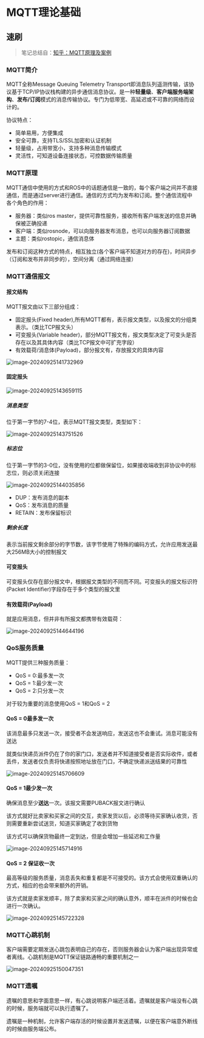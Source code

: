 # MQTT理论基础

## 速刷

> 笔记总结自：[知乎：MQTT原理及案例](https://zhuanlan.zhihu.com/p/681713651)

### MQTT简介

MQTT全称Message Queuing Telemetry Transport即消息队列遥测传输，该协议基于TCP/IP协议栈构建的异步通信消息协议。是一种**轻量级**、**客户端服务端架构**、**发布/订阅**模式的消息传输协议。专门为低带宽、高延迟或不可靠的网络而设计的。

协议特点：

+ 简单易用，方便集成
+ 安全可靠，支持TLS/SSL加密和认证机制
+ 轻量级，占用带宽小，支持多种消息传输模式
+ 灵活性，可知道设备连接状态，可控数据传输质量

### MQTT原理

MQTT通信中使用的方式和ROS中的话题通信是一致的，每个客户端之间并不直接通信，而是通过server进行通信。通信的方式均为发布和订阅。整个通信流程中各个角色的作用：

+ 服务器：类似ros master，提供可靠性服务，接收所有客户端发送的信息并确保被正确投递
+ 客户端：类似rosnode，可以向服务器发布消息，也可以向服务器订阅数据
+ 主题：类似rostopic，通信消息体

发布和订阅这种方式的特点，相互独立(各个客户端不知道对方的存在)，时间异步（订阅和发布并非同步的），空间分离（通过网络连接）

### MQTT通信报文

#### 报文结构

MQTT报文由以下三部分组成：

+ 固定报头(Fixed header),所有MQTT都有，表示报文类型，以及报文的分组类表示。（类比TCP报文头）
+ 可变报头(Variable header)，部分MQTT报文有，报文类型决定了可变头是否存在以及其具体内容（类比TCP报文中可扩充字段）
+ 有效载荷/消息体(Payload)，部分报文有，存放报文的具体内容

![image-20240925141732969](./images/image-20240925141732969.png)

#### 固定报头

![image-20240925143659115](./images/image-20240925143659115.png)

##### 消息类型

位于第一字节的7-4位，表示MQTT报文类型，类型如下：

![image-20240925143751526](./images/image-20240925143751526.png)

##### 标志位

位于第一字节的3-0位，没有使用的位都做保留位，如果接收端收到非协议中的标志位，则必须关闭连接

![image-20240925144035856](./images/image-20240925144035856.png)

+ DUP：发布消息的副本
+ QoS：发布消息的质量
+ RETAIN：发布保留标识

##### 剩余长度

表示当前报文剩余部分的字节数，该字节使用了特殊的编码方式，允许应用发送最大256MB大小的控制报文

#### 可变报头

可变报头仅存在部分报文中，根据报文类型的不同而不同。可变报头的报文标识符(Packet Identifier)字段存在于多个类型的报文里

#### 有效载荷(Payload)

就是应用消息，但并非有所报文都携带有效载荷：

![image-20240925144644196](./images/image-20240925144644196.png)

### QoS服务质量

MQTT提供三种服务质量：

+ QoS = 0:最多发一次
+ QoS = 1:最少发一次
+ QoS = 2:只分发一次

对于较为重要的消息使用QoS = 1和QoS = 2

#### QoS = 0最多发一次

该消息最多只发送一次，接受者不会发送响应，发送这也不会重试。消息可能没有送达

就类似快递员派件仍在了你的家门口，发送者并不知道接受者是否实际收件，或者丢件，发送者仅负责将快递按照地址放在门口，不确定快递派送结果的可靠性

![image-20240925145706609](./images/image-20240925145706609.png)

#### QoS = 1最少发一次

确保消息至少**送达**一次。该报文需要PUBACK报文进行确认

该方式就好比卖家和买家之间的交互，卖家发货以后，必须等待买家确认收货，否则需要重新尝试送货，知道买家确定了收到货物

该方式可以确保货物最终一定到达，但是会增加一些延迟和工作量

![image-20240925145714916](./images/image-20240925145714916.png)

#### QoS = 2 保证收一次

最高等级的服务质量，消息丢失和重复都是不可接受的。该方式会使用双重确认的方式，相应的也会带来额外的开销。

该方式就是卖家发顺丰，除了卖家和买家之间的确认意外，顺丰在派件的时候也会进行一次确认。

![image-20240925145722328](./images/image-20240925145722328.png)

### MQTT心跳机制

客户端需要定期发送心跳包表明自己的存在，否则服务器会认为客户端出现异常或者离线。心跳机制是MQTT保证链路通畅的重要机制之一

![image-20240925150047351](./images/image-20240925150047351.png)

### MQTT遗嘱

遗嘱的意思和字面意思一样，有心跳说明客户端还活着。遗嘱就是客户端没有心跳的时候，服务端就可以执行遗嘱了。

遗嘱是一种机制，允许客户端存活的时候设置并发送遗嘱，以便在客户端意外断线的时候由服务端公布。

